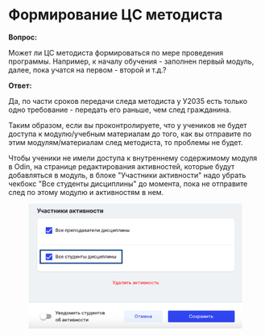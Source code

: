 # Формирование ЦС методиста

**Вопрос:**

Может ли ЦС методиста формироваться по мере проведения программы. Например, к началу обучения - заполнен первый модуль, далее, пока учатся на первом - второй и т.д.?

**Ответ:**

Да, по части сроков передачи следа методиста у У2035 есть только одно требование - передать его раньше, чем след гражданина.

Таким образом, если вы проконтролируете, что у учеников не будет доступа к модулю/учебным материалам до того, как вы отправите по этим модулям/материалам след методиста, то проблемы не будет.

Чтобы ученики не имели доступа к внутреннему содержимому модуля в Odin, на странице редактирования активностей, которые будут добавляться в модуль, в блоке "Участники активности" надо убрать чекбокс "Все студенты дисциплины" до момента, пока не отправите след по этому модулю и активностям в нем.

<figure><img src="../.gitbook/assets/image (19).png" alt=""><figcaption></figcaption></figure>

